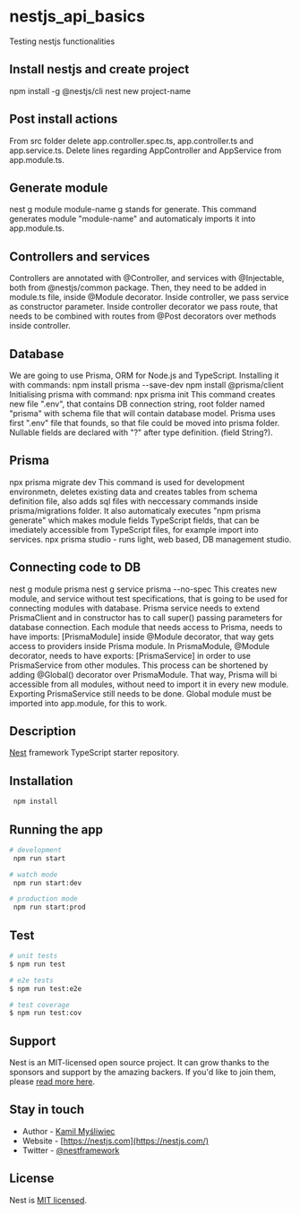 # nestjs_api_basics

Testing nestjs functionalities

## Install nestjs and create project

npm install -g @nestjs/cli
nest new project-name

## Post install actions

From src folder delete app.controller.spec.ts, app.controller.ts and app.service.ts.
Delete lines regarding AppController and AppService from app.module.ts.

## Generate module

nest g module module-name
g stands for generate. This command generates module "module-name" and automaticaly imports it into app.module.ts.

## Controllers and services

Controllers are annotated with @Controller, and services with @Injectable, both from @nestjs/common package. Then, they need to be added in module.ts file, inside @Module decorator.
Inside controller, we pass service as constructor parameter. Inside controller decorator we pass route, that needs to be combined with routes from @Post decorators over methods inside controller.

## Database

We are going to use Prisma, ORM for Node.js and TypeScript. Installing it with commands:
npm install prisma --save-dev
npm install @prisma/client
Initialising prisma with command:
npx prisma init
This command creates new file ".env", that contains DB connection string, root folder named "prisma" with schema file that will contain database model. Prisma uses first ".env" file that founds, so that file could be moved into prisma folder.
Nullable fields are declared with "?" after type definition. (field String?).

## Prisma

npx prisma migrate dev
This command is used for development environmetn, deletes existing data and creates tables from schema definition file, also adds sql files with neccessary commands inside prisma/migrations folder. It also automaticaly executes "npm prisma generate" which makes module fields TypeScript fields, that can be imediately accessible from TypeScript files, for example import into services.
npx prisma studio - runs light, web based, DB management studio.

## Connecting code to DB

nest g module prisma
nest g service prisma --no-spec
This creates new module, and service without test specifications, that is going to be used for connecting modules with database.
Prisma service needs to extend PrismaClient and in constructor has to call super() passing parameters for database connection.
Each module that needs access to Prisma, needs to have imports: [PrismaModule] inside @Module decorator, that way gets access to providers inside Prisma module. In PrismaModule, @Module decorator, needs to have exports: [PrismaService] in order to use PrismaService from other modules. This process can be shortened by adding @Global() decorator over PrismaModule. That way, Prisma will bi accessible from all modules, without need to import it in every new module. Exporting PrismaService still needs to be done.
Global module must be imported into app.module, for this to work.

## Description

[Nest](https://github.com/nestjs/nest) framework TypeScript starter repository.

## Installation

```bash
 npm install
```

## Running the app

```bash
# development
 npm run start

# watch mode
 npm run start:dev

# production mode
 npm run start:prod
```

## Test

```bash
# unit tests
$ npm run test

# e2e tests
$ npm run test:e2e

# test coverage
$ npm run test:cov
```

## Support

Nest is an MIT-licensed open source project. It can grow thanks to the sponsors and support by the amazing backers. If you'd like to join them, please [read more here](https://docs.nestjs.com/support).

## Stay in touch

- Author - [Kamil Myśliwiec](https://kamilmysliwiec.com)
- Website - [https://nestjs.com](https://nestjs.com/)
- Twitter - [@nestframework](https://twitter.com/nestframework)

## License

Nest is [MIT licensed](LICENSE).
